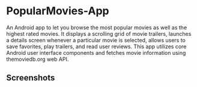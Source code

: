 # PopularMovies-App
An Android app to let you browse the most popular movies as well as the highest rated movies.
It displays a scrolling grid of movie trailers, launches a details screen whenever a particular movie is selected, allows users to save favorites, play trailers, and read user reviews. This app utilizes core Android user interface components and fetches movie information using themoviedb.org web API.

## Screenshots
